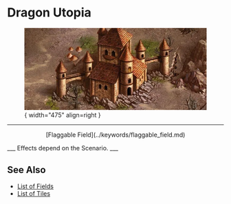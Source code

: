 # Dragon Utopia

<figure markdown="span">

![Dragon Utopia Map Location](../assets/locations-dragon_utopia.webp){ width="475" align=right }

</figure>

___
<p style="text-align: center;" markdown>[Flaggable Field](../keywords/flaggable_field.md)</p>
___
Effects depend on the Scenario.
___


## See Also

- [List of Fields](index.md)
- [List of Tiles](../tiles/index.md)

